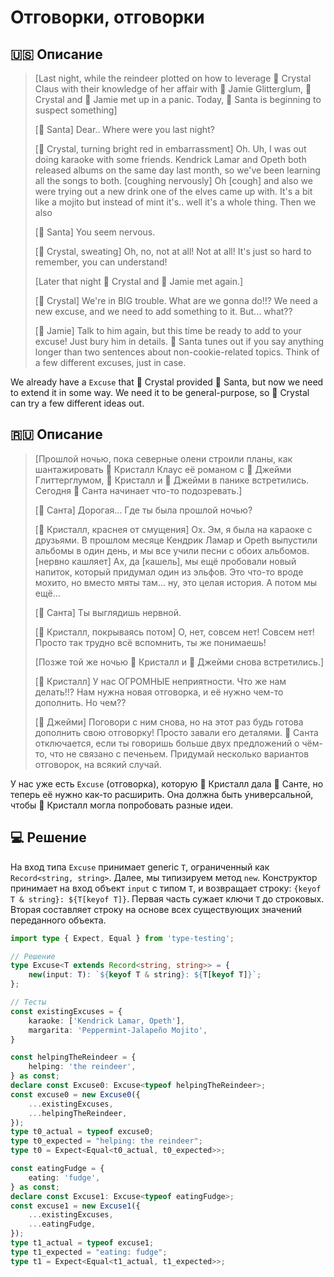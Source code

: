 # Отговорки, отговорки

## 🇺🇸 Описание

> [Last night, while the reindeer plotted on how to leverage 💋 Crystal Claus with their knowledge
> of her affair with 🪩 Jamie Glitterglum, 💋 Crystal and 🪩 Jamie met up in a panic.
> Today, 🎅 Santa is beginning to suspect something]
>
> [🎅 Santa] Dear.. Where were you last night?
>
> [💋 Crystal, turning bright red in embarrassment] Oh. Uh, I was out doing karaoke with some friends.
> Kendrick Lamar and Opeth both released albums on the same day last month,
> so we've been learning all the songs to both. [coughing nervously] Oh [cough] and also we were trying
> out a new drink one of the elves came up with. It's a bit like a mojito but instead of mint it's..
> well it's a whole thing. Then we also
>
> [🎅 Santa] You seem nervous.
>
> [💋 Crystal, sweating] Oh, no, not at all! Not at all! It's just so hard to remember, you can understand!
>
> [Later that night 💋 Crystal and 🪩 Jamie met again.]
>
> [💋 Crystal] We're in BIG trouble. What are we gonna do!!? We need a new excuse,
> and we need to add something to it. But... what??
>
> [🪩 Jamie] Talk to him again, but this time be ready to add to your excuse! Just bury him in details.
> 🎅 Santa tunes out if you say anything longer than two sentences about non-cookie-related topics.
> Think of a few different excuses, just in case.

We already have a `Excuse` that 💋 Crystal provided 🎅 Santa, but now we need to extend it in some way.
We need it to be general-purpose, so 💋 Crystal can try a few different ideas out.

## 🇷🇺 Описание

> [Прошлой ночью, пока северные олени строили планы, как шантажировать 💋 Кристалл Клаус
> её романом с 🪩 Джейми Глиттерглумом, 💋 Кристалл и 🪩 Джейми в панике встретились.
> Сегодня 🎅 Санта начинает что-то подозревать.]
>
> [🎅 Санта] Дорогая... Где ты была прошлой ночью?
>
> [💋 Кристалл, краснея от смущения] Ох. Эм, я была на караоке с друзьями. В прошлом месяце Кендрик Ламар
> и Opeth выпустили альбомы в один день, и мы все учили песни с обоих альбомов. [нервно кашляет] Ах, да [кашель],
> мы ещё пробовали новый напиток, который придумал один из эльфов. Это что-то вроде мохито, но вместо мяты там...
> ну, это целая история. А потом мы ещё...
>
> [🎅 Санта] Ты выглядишь нервной.
>
> [💋 Кристалл, покрываясь потом] О, нет, совсем нет! Совсем нет! Просто так трудно всё вспомнить, ты же понимаешь!
>
> [Позже той же ночью 💋 Кристалл и 🪩 Джейми снова встретились.]
>
> [💋 Кристалл] У нас ОГРОМНЫЕ неприятности. Что же нам делать!!?
> Нам нужна новая отговорка, и её нужно чем-то дополнить. Но чем??
>
> [🪩 Джейми] Поговори с ним снова, но на этот раз будь готова дополнить свою отговорку!
> Просто завали его деталями. 🎅 Санта отключается, если ты говоришь больше двух предложений о чём-то,
> что не связано с печеньем. Придумай несколько вариантов отговорок, на всякий случай.

У нас уже есть `Excuse` (отговорка), которую 💋 Кристалл дала 🎅 Санте, но теперь её нужно как-то расширить.
Она должна быть универсальной, чтобы 💋 Кристалл могла попробовать разные идеи.

## 💻 Решение

На вход типа `Excuse` принимает generic `T`, ограниченный как `Record<string, string>`.
Далее, мы типизируем метод `new`. Конструктор принимает на вход объект `input` с типом `T`, и возвращает строку:
`{keyof T & string}: ${T[keyof T]}`. Первая часть сужает ключи `T` до строковых.
Вторая составляет строку на основе всех существующих значений переданного объекта.

```typescript
import type { Expect, Equal } from 'type-testing';

// Решение
type Excuse<T extends Record<string, string>> = {
    new(input: T): `${keyof T & string}: ${T[keyof T]}`;
};

// Тесты
const existingExcuses = {
    karaoke: ['Kendrick Lamar, Opeth'],
    margarita: 'Peppermint-Jalapeño Mojito',
}

const helpingTheReindeer = {
    helping: 'the reindeer',
} as const;
declare const Excuse0: Excuse<typeof helpingTheReindeer>;
const excuse0 = new Excuse0({
    ...existingExcuses,
    ...helpingTheReindeer,
});
type t0_actual = typeof excuse0;
type t0_expected = "helping: the reindeer";
type t0 = Expect<Equal<t0_actual, t0_expected>>;

const eatingFudge = {
    eating: 'fudge',
} as const;
declare const Excuse1: Excuse<typeof eatingFudge>;
const excuse1 = new Excuse1({
    ...existingExcuses,
    ...eatingFudge,
});
type t1_actual = typeof excuse1;
type t1_expected = "eating: fudge";
type t1 = Expect<Equal<t1_actual, t1_expected>>;
```